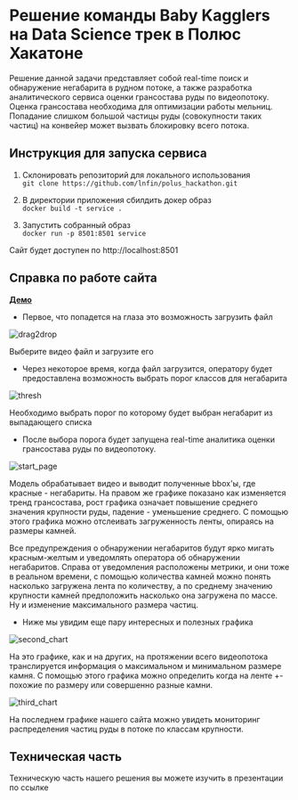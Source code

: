 # Решение команды Baby Kagglers на Data Science трек в Полюс Хакатоне

Решение данной задачи представляет собой real-time поиск и обнаружение негабарита в рудном потоке, а также разработка аналитического сервиса оценки грансостава руды по видеопотоку. Оценка грансостава необходима для оптимизации работы мельниц. Попадание слишком большой частицы руды (совокупности таких частиц) на конвейер может вызвать блокировку всего потока.

## Инструкция для запуска сервиса
1. Склонировать репозиторий для локального использования <br>
```git clone https://github.com/lnfin/polus_hackathon.git```

2. В директории приложения сбилдить докер образ <br>
```docker build -t service .```

3. Запустить собранный образ <br>
```docker run -p 8501:8501 service``` 

Сайт будет доступен по http://localhost:8501

## Справка по работе сайта

[**Демо**](https://drive.google.com/file/d/1QfhV1YOMhNJl8T8drhYa4H4XitTy_D4v/view?usp=sharing)

* Первое, что попадется на глаза это возможность загрузить файл 

![drag2drop](https://github.com/lnfin/polus_hackathon/blob/main/utils/drag2drop.png)

Выберите видео файл и загрузите его

* Через некоторое время, когда файл загрузится, оператору будет предоставлена возможность выбрать порог классов для негабарита

![thresh](https://github.com/lnfin/polus_hackathon/blob/main/utils/thresh.png)

Необходимо выбрать порог по которому будет выбран негабарит из выпадающего списка

* После выбора порога будет запущена real-time аналитика оценки грансостава руды по видеопотоку.

![start_page](https://github.com/lnfin/polus_hackathon/blob/main/utils/start_page2.png)

Модель обрабатывает видео и выводит полученные bbox'ы, где красные - негабариты. На правом же графике показано как изменяется тренд грансостава, рост графика означает повышение среднего значения крупности руды, падение - уменьшение среднего. С помощью этого графика можно отслеивать загруженность ленты, опираясь на размеры камней.

Все предупреждения о обнаружении негабаритов будут ярко мигать красным-желтым и уведомлять оператора об обнаружении негабаритов.
Справа от уведомления расположены метрики, и они тоже в реальном времени, с помощью количества камней можно понять насколько загружена лента по количеству, а по среднему значению крупности камней предположить насколько она загружена по массе. Ну и изменение максимального размера частиц.

* Ниже мы увидим еще пару интересных и полезных графика

![second_chart](https://github.com/lnfin/polus_hackathon/blob/main/utils/second_chart.png)

На это графике, как и на других, на протяжении всего видеопотока транслируется информация о максимальном и минимальном размере камня. С помощью этого графика можно определить когда на ленте +- похожие по размеру или совершенно разные камни.

![third_chart](https://github.com/lnfin/polus_hackathon/blob/main/utils/third_chart.png)

На последнем графике нашего сайта можно увидеть мониторинг распределения частиц руды в потоке по классам крупности.

## Техническая часть

Техническую часть нашего решения вы можете изучить в презентации по ссылке


